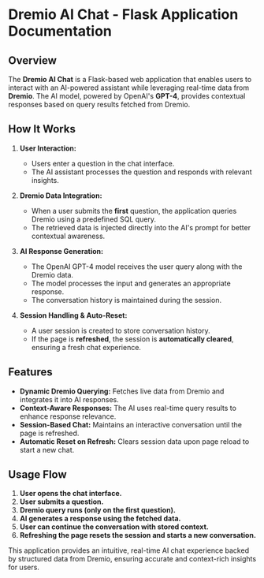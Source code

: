 # Dremio AI Chat - Flask Application Documentation

## Overview
The **Dremio AI Chat** is a Flask-based web application that enables users to interact with an AI-powered assistant while leveraging real-time data from **Dremio**. The AI model, powered by OpenAI's **GPT-4**, provides contextual responses based on query results fetched from Dremio.

## How It Works
1. **User Interaction:**  
   - Users enter a question in the chat interface.  
   - The AI assistant processes the question and responds with relevant insights.  

2. **Dremio Data Integration:**  
   - When a user submits the **first** question, the application queries Dremio using a predefined SQL query.  
   - The retrieved data is injected directly into the AI's prompt for better contextual awareness.  

3. **AI Response Generation:**  
   - The OpenAI GPT-4 model receives the user query along with the Dremio data.  
   - The model processes the input and generates an appropriate response.  
   - The conversation history is maintained during the session.  

4. **Session Handling & Auto-Reset:**  
   - A user session is created to store conversation history.  
   - If the page is **refreshed**, the session is **automatically cleared**, ensuring a fresh chat experience.  

## Features
- **Dynamic Dremio Querying:** Fetches live data from Dremio and integrates it into AI responses.  
- **Context-Aware Responses:** The AI uses real-time query results to enhance response relevance.  
- **Session-Based Chat:** Maintains an interactive conversation until the page is refreshed.  
- **Automatic Reset on Refresh:** Clears session data upon page reload to start a new chat.  

## Usage Flow
1. **User opens the chat interface.**  
2. **User submits a question.**  
3. **Dremio query runs (only on the first question).**  
4. **AI generates a response using the fetched data.**  
5. **User can continue the conversation with stored context.**  
6. **Refreshing the page resets the session and starts a new conversation.**  

This application provides an intuitive, real-time AI chat experience backed by structured data from Dremio, ensuring accurate and context-rich insights for users.

